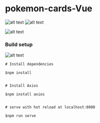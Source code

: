 # pokemon-cards-Vue 
![alt text](https://www.animatedimages.org/data/media/1446/animated-pokemon-image-0095.gif)
![alt text](https://www.animatedimages.org/data/media/1446/animated-pokemon-image-0020.gif)

![alt text](https://www.animatedimages.org/data/media/1446/animated-pokemon-image-0098.gif)

### Build setup

![alt text](https://www.animatedimages.org/data/media/1446/animated-pokemon-image-0027.gif)
```
# Install dependencies

$npm install


# Install Axios

$npm install axios


# serve with hot reload at localhost:8080

$npm run serve
```
